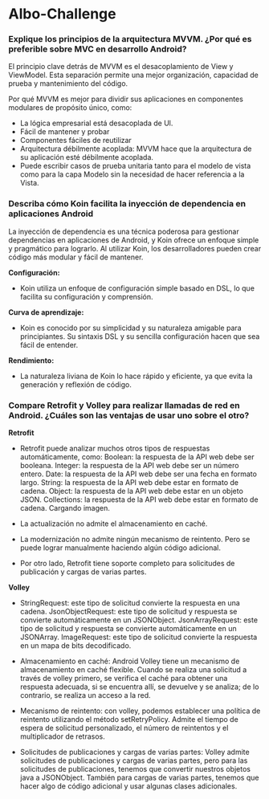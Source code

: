 # Albo-Challenge

### Explique los principios de la arquitectura MVVM. ¿Por qué es preferible sobre MVC en desarrollo Android?

El principio clave detrás de MVVM es el desacoplamiento de View y ViewModel.
Esta separación permite una mejor organización, capacidad de prueba y mantenimiento del código.

Por qué MVVM es mejor para dividir sus aplicaciones en componentes modulares de propósito único, como:
- La lógica empresarial está desacoplada de Ul.
- Fácil de mantener y probar
- Componentes fáciles de reutilizar
- Arquitectura débilmente acoplada: MVVM hace que la arquitectura de su aplicación esté débilmente acoplada.
- Puede escribir casos de prueba unitaria tanto para el modelo de vista como para la capa Modelo sin la necesidad de hacer referencia a la Vista.


### Describa cómo Koin facilita la inyección de dependencia en aplicaciones Android

La inyección de dependencia es una técnica poderosa para gestionar dependencias en aplicaciones de Android, y Koin ofrece un enfoque simple y pragmático para lograrlo.
Al utilizar Koin, los desarrolladores pueden crear código más modular y fácil de mantener.

**Configuración:** 
- Koin utiliza un enfoque de configuración simple basado en DSL, lo que facilita su configuración y comprensión.

**Curva de aprendizaje:**
- Koin es conocido por su simplicidad y su naturaleza amigable para principiantes. Su sintaxis DSL y su sencilla configuración hacen que sea fácil de entender.

**Rendimiento:**
- La naturaleza liviana de Koin lo hace rápido y eficiente, ya que evita la generación y reflexión de código.


### Compare Retrofit y Volley para realizar llamadas de red en Android. ¿Cuáles son las ventajas de usar uno sobre el otro?

**Retrofit**

- Retrofit puede analizar muchos otros tipos de respuestas automáticamente, como:
Boolean: la respuesta de la API web debe ser booleana.
Integer: la respuesta de la API web debe ser un número entero.
Date: la respuesta de la API web debe ser una fecha en formato largo.
String: la respuesta de la API web debe estar en formato de cadena.
Object: la respuesta de la API web debe estar en un objeto JSON.
Collections: la respuesta de la API web debe estar en formato de cadena.
Cargando imagen.

- La actualización no admite el almacenamiento en caché.

- La modernización no admite ningún mecanismo de reintento. Pero se puede lograr manualmente haciendo algún código adicional.

- Por otro lado, Retrofit tiene soporte completo para solicitudes de publicación y cargas de varias partes.


**Volley**

- StringRequest: este tipo de solicitud convierte la respuesta en una cadena.
JsonObjectRequest: este tipo de solicitud y respuesta se convierte automáticamente en un JSONObject.
JsonArrayRequest: este tipo de solicitud y respuesta se convierte automáticamente en un JSONArray.
ImageRequest: este tipo de solicitud convierte la respuesta en un mapa de bits decodificado.

- Almacenamiento en caché: Android Volley tiene un mecanismo de almacenamiento en caché flexible.
Cuando se realiza una solicitud a través de volley primero, se verifica el caché para obtener una respuesta adecuada, si se encuentra allí, se devuelve y se analiza; de lo contrario, se realiza un acceso a la red.

- Mecanismo de reintento: con volley, podemos establecer una política de reintento utilizando el método setRetryPolicy. Admite el tiempo de espera de solicitud personalizado, el número de reintentos y el multiplicador de retrasos.

- Solicitudes de publicaciones y cargas de varias partes: Volley admite solicitudes de publicaciones y cargas de varias partes, pero para las solicitudes de publicaciones, tenemos que convertir nuestros objetos java a JSONObject. También para cargas de varias partes, tenemos que hacer algo de código adicional y usar algunas clases adicionales.
